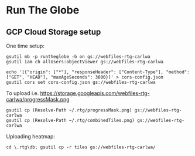 # Run The Globe

## GCP Cloud Storage setup

One time setup:

```shell
gsutil mb -p runtheglobe -b on gs://webfiles-rtg-carlwa
gsutil iam ch allUsers:objectViewer gs://webfiles-rtg-carlwa

echo '[{"origin": ["*"], "responseHeader": ["Content-Type"], "method": ["GET", "HEAD"], "maxAgeSeconds": 3600}]' > cors-config.json
gsutil cors set cors-config.json gs://webfiles-rtg-carlwa
```

To upload i.e. https://storage.googleapis.com/webfiles-rtg-carlwa/progressMask.png
```shell
gsutil cp (Resolve-Path ~/.rtg/progressMask.png) gs://webfiles-rtg-carlwa
gsutil cp (Resolve-Path ~/.rtg/combinedTiles.png) gs://webfiles-rtg-carlwa
```

Uploading heatmap:

```shell
cd \.rtg\db; gsutil cp -r tiles gs://webfiles-rtg-carlwa/
```

